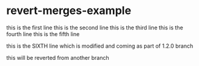 # revert-merges-example

this is the first line
this is the second line
this is the third line
this is the fourth line
this is the fifth line

this is the SIXTH line which is modified and coming as part of 1.2.0 branch

this will be reverted from another branch
